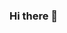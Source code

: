 ### Hi there 👋

<!--
**rajUwU/rajUwU** is a ✨ _special_ ✨ repository because its `README.md` (this file) appears on your GitHub profile.

[![Rajat's GitHub stats](https://github-readme-stats.vercel.app/api?username=rajUwU)]
